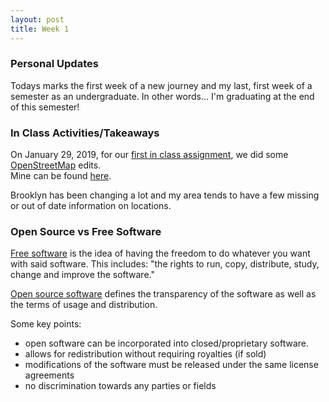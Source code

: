 ```yaml
---
layout: post
title: Week 1
---
```


### Personal Updates
Todays marks the first week of a new journey and my last, first week of a semester as an undergraduate. In other words... I'm graduating at the end of this semester!  

### In Class Activities/Takeaways
On January 29, 2019, for our [first in class assignment](http://www.compsci.hunter.cuny.edu/~sweiss/course_materials/csci395.86/activities/openstreetmap_editing.pdf), we did some [OpenStreetMap](https://en.wikipedia.org/wiki/OpenStreetMap) edits.  
Mine can be found [here](https://www.openstreetmap.org/user/DanielMateo/history).  

Brooklyn has been changing a lot and my area tends to have a few missing or out of date information on locations.  

### Open Source vs Free Software
[Free software](https://www.gnu.org/philosophy/free-sw.html) is the idea of having the freedom to do whatever you want with said software. This includes: "the rights to run, copy, distribute, study, change and improve the software."

[Open source software](https://opensource.org/osd) defines the transparency of the software as well as the terms of usage and distribution.  

Some key points:  
- open software can be incorporated into closed/proprietary software.
- allows for redistribution without requiring royalties (if sold)
- modifications of the software must be released under the same license agreements
- no discrimination towards any parties or fields